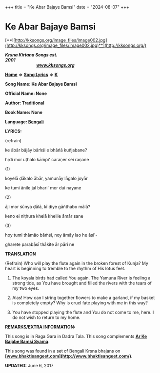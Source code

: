+++
title = "Ke Abar Bajaye Bamsi"
date = "2024-08-07"
+++

# Ke Abar Bajaye Bamsi
[**![http://kksongs.org/image_files/image002.jpg](http://kksongs.org/image_files/image002.jpg)**](http://kksongs.org/)

**_Krsna Kirtana Songs est. 2001_**                                                                                                                                                 **_www.kksongs.org_**

**[Home](http://kksongs.org/)** **⇒** **[Song Lyrics](http://kksongs.org/lyrics.html)** **⇒** **[K](http://kksongs.org/songs/song_k.html)**

**Song Name: Ke Abar Bajaye Bamsi**

**Official Name: None**

**Author: Traditional**

**Book Name: None**

**Language: [Bengali](http://kksongs.org/language/list/bengali.html)**

**LYRICS:**

(refrain)

ke ābār bājāy bāḿśi e bhāńā kuñjabane?

hṛdi mor uṭhalo kāḿpi' caraṇer sei raṇane

(1)

koyelā ḍākalo ābār, yamunāy lāgalo joyār

ke tumi ānile jal bhari' mor dui nayane

(2)

āji mor śūnya ḍālā, kī diye gāńthabo mālā?

keno ei niṭhura khelā khelile āmār sane

(3)

hoy tumi thāmāo bāḿśi, noy āmāy lao he āsi'-

gharete parabāsī thākite ār pāri ne

**TRANSLATION**

(Refrain) Who will play the flute again in the broken forest of Kunja? My heart is beginning to tremble to the rhythm of His lotus feet.

1) The koyala birds had called You again. The Yamuna River is feeling a strong tide, as You have brought and filled the rivers with the tears of my two eyes.

2) Alas! How can I string together flowers to make a garland, if my basket is completely empty? Why is cruel fate playing with me in this way?

3) You have stopped playing the flute and You do not come to me, here. I do not wish to return to my home.

**REMARKS/EXTRA INFORMATION:**

This song is in Raga Gara in Dadra Tala. This song complements **[Ar Ke Bajabe Bamsi Syama](http://kksongs.org/songs/a/arkebajabe.html)**.

This song was found in a set of Bengali Krsna bhajans on **[www.bhaktisangeet.com](http://www.bhaktisangeet.com/)**.

**UPDATED:** June 6, 2017